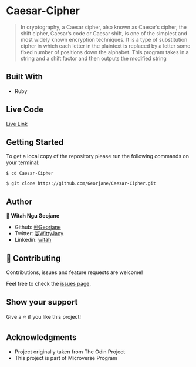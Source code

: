 # Caesar-Cipher
> In cryptography, a Caesar cipher, also known as Caesar’s cipher, the shift cipher, Caesar’s code or Caesar shift, is one of the simplest and most widely known encryption techniques. It is a type of substitution cipher in which each letter in the plaintext is replaced by a letter some fixed number of positions down the alphabet.
This program takes in a string and a shift factor and then outputs the modified string

## Built With

- Ruby

## Live Code
[Live Link](https://repl.it/@WitahGeorjane/ParallelMonstrousMass-2#script.rb)


## Getting Started

To get a local copy of the repository please run the following commands on your terminal:

```
$ cd Caesar-Cipher
```

```
$ git clone https://github.com/Georjane/Caesar-Cipher.git
```

## Author

👤 **Witah Ngu Geojane**

- Github: [@Georjane](https://github.com/Georjane)
- Twitter: [@WittyJany](https://twitter.com/WittyJany)
- Linkedin: [witah](https://www.linkedin.com/in/witah-georjane-74b8bb184)

## 🤝 Contributing

Contributions, issues and feature requests are welcome!

Feel free to check the [issues page](https://github.com/Georjane/Caesar-Cipher/issues).


## Show your support

Give a ⭐️ if you like this project!


## Acknowledgments

- Project originally taken from The Odin Project
- This project is part of Microverse Program
